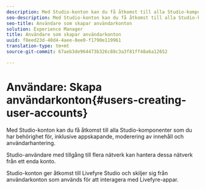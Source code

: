 ```yaml
---
description: Med Studio-konton kan du få åtkomst till alla Studio-komponenter som du har behörighet för, inklusive appskapande, moderering av innehåll och användarhantering.
seo-description: Med Studio-konton kan du få åtkomst till alla Studio-komponenter som du har behörighet för, inklusive appskapande, moderering av innehåll och användarhantering.
seo-title: Användare som skapar användarkonton
solution: Experience Manager
title: Användare som skapar användarkonton
uuid: f8eed23d-40d4-4aee-8ee0-f1790e119961
translation-type: tm+mt
source-git-commit: 67aeb3de964473b326c88c3a3f81ff48a6a12652

---
```



# Användare: Skapa användarkonton{#users-creating-user-accounts}

Med Studio-konton kan du få åtkomst till alla Studio-komponenter som du har behörighet för, inklusive appskapande, moderering av innehåll och användarhantering.

Studio-användare med tillgång till flera nätverk kan hantera dessa nätverk från ett enda konto.

Studio-konton ger åtkomst till Livefyre Studio och skiljer sig från användarkonton som används för att interagera med Livefyre-appar.
